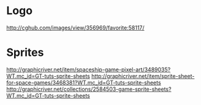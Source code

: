 Logo
====
http://cghub.com/images/view/356969/favorite:58117/

Sprites
=======
http://graphicriver.net/item/spaceship-game-pixel-art/3489035?WT.mc_id=GT-tuts-sprite-sheets
http://graphicriver.net/item/sprite-sheet-for-space-games/3468381?WT.mc_id=GT-tuts-sprite-sheets
http://graphicriver.net/collections/2584503-game-sprite-sheets?WT.mc_id=GT-tuts-sprite-sheets
